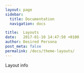 ```yaml
---
layout: page
sidebar:
  title: Documentation
  navigation: docs

title:  Layouts
date:   2017-01-10 14:47:50 +0100
author: Desired Persona
post_meta: false
permalink: /docs/theme-layouts/
---
```


Layout info